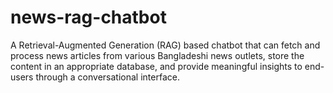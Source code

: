 # news-rag-chatbot
A Retrieval-Augmented Generation (RAG) based chatbot that can fetch and process news articles from various Bangladeshi news outlets, store the content in an appropriate database, and provide meaningful insights to end-users through a conversational interface.
